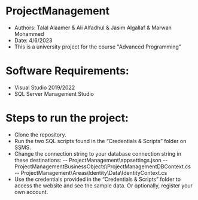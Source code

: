 # ProjectManagement
- Authors: Talal Alaamer & Ali Alfadhul & Jasim Algallaf & Marwan Mohammed
- Date: 4/6/2023
- This is a university project for the course "Advanced Programming"

# Software Requirements:
- Visual Studio 2019/2022
- SQL Server Management Studio

# Steps to run the project:
- Clone the repository.
- Run the two SQL scripts found in the “Credentials & Scripts” folder on SSMS.
- Change the connection string to your database connection string in these destinations:
-- ProjectManagement\appsettings.json
-- ProjectManagementBusinessObjects\ProjectManagementDBContext.cs
-- ProjectManagement\Areas\Identity\Data\IdentityContext.cs
-	Use the credentials provided in the “Credentials & Scripts” folder to access the website and see the sample data. Or optionally, register your own account.
